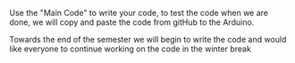 Use the "Main Code" to write your code, to test the code when we are done, we will copy and paste the code from gitHub to the Arduino. 

Towards the end of the semester we will begin to write the code and would like everyone to continue working on the code in the winter break


